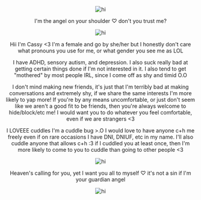 <p align="center"> <img src="https://media.discordapp.net/attachments/1411165575593332796/1421888505830838342/Tumblr_l_888216410998043.jpg?ex=68daac5d&is=68d95add&hm=b2c82f826b6ca075aa2322ede5889303aadb60d0fb1088fb95118ce772c0e5ff&=&format=webp&width=1376&height=121" alt="hi" />


<p align="center"> I'm the angel on your shoulder ♡ don't you trust me?

<p align="center"> <img src="https://media.discordapp.net/attachments/1411165575593332796/1421758020458909706/Tumblr_l_869000376762717.gif?ex=68da32d7&is=68d8e157&hm=f338434a3e8abeab1f025eb3ce6c8305191450b19935ef757417a835954cfc59&=&width=380&height=286" alt="hi" />

<p align="center"> Hii I'm Cassy <3 I'm a female and go by she/her but I honestly don't care what pronouns you use for me, or what gender you see me as LOL

<p align="center"> I have ADHD, sensory autism, and depression. I also suck really bad at getting certain things done if I'm not interested in it. I also tend to get "mothered" by most people IRL, since I come off as shy and timid O.O

<p align="center"> I don't mind making new friends, it's just that I'm terribly bad at making conversations and extremely shy, if we share the same interests I'm more likely to yap more! If you're by any means uncomfortable, or just don't seem like we aren't a good fit to be friends, then you're always welcome to hide/block/etc me! I would want you to do whatever you feel comfortable, even if we are strangers <3

<p align="center"> I LOVEEE cuddles I'm a cuddle bug >.O I would love to have anyone c+h me freely even if on rare occasions I have DNI, DNIUF, etc in my name. I'll also cuddle anyone that allows c+h :3 if I cuddled you at least once, then I'm more likely to come to you to cuddle than going to other people <3 

<p align="center"> <img src="https://media.discordapp.net/attachments/1411165575593332796/1421888506640470056/Tumblr_l_888204844252579.jpg?ex=68daac5d&is=68d95add&hm=c6d5c2b1aa8b2732c22d63ec7a63e5246ef34c680f834334555ca05abba13422&=&format=webp&width=1376&height=888" alt="hi" />

<p align="center"> Heaven's calling for you, yet I want you all to myself ♡ it's not a sin if I'm your guardian angel


<p align="center"> <img src="https://media.discordapp.net/attachments/1411165575593332796/1421888506204000276/Tumblr_l_888219031978667.jpg?ex=68daac5d&is=68d95add&hm=621718c9a9bc4f9a5fbc298194bf900b2c73ed49632cdb5c1b00868858b80fb4&=&format=webp&width=1376&height=127" alt="hi" />
